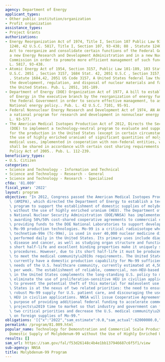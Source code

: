 ```yaml
---
agency: Department of Energy
applicant_types:
- Other public institution/organization
- Profit organization
assistance_types:
- Project Grants
authorizations:
- Energy Reorganization Act of 1974, Title I, Section 107 Public Law 93-438; 88 Stat.
  1240, 42 U.S.C. 5817, Title I, Section 107, 93-438; 88 , Statute 1240,42, 5817,
  Act to reorganize and consolidate certain functions of the Federal Government in
  a new Energy Research and Development Administration and in a new Nuclear Regulatory
  Commission in order to promote more efficient management of such functions.. Pub.
  L. 5817, 93-438.
- Atomic Energy Act of 1954, Section 3157, Public Law 101-189, 103 Stat. 1684, 42
  U.S.C. 2051 , Section 3157, 1684 Stat. 42, 2051 U.S.C , Section 3157, 101-189, 103
  , Statute 1684,42, 2051 US Code 3157, A United States federal law that covers for
  the development, regulation, and disposal of nuclear materials and facilities in
  the United States. Pub. L. 2051, 101-189.
- Department of Energy (DOE) Organization Act of 1977, A bill to establish a Department
  of Energy in the executive branch by the reorganization of energy functions within
  the Federal Government in order to secure effective management, to assure a coordinated
  National energy policy.. Pub. L. 42 U.S.C. 7101, 95-91.
- Federal Nonnuclear Energy Research and Development Act of 1974, AN ACT To establish
  a national program for research and development in nonnuclear energy sources.. Pub.
  L. 93-577.
- The American Medical Isotopes Production Act of 2012, Directs the Secretary of Energy
  (DOE) to implement a technology-neutral program to evaluate and support projects
  for the production in the United States (except in certain circumstances without
  the use of highly enriched uranium) of significant quantities of molybdenum-99 for
  medical uses, implemented in cooperation with non-federal entities, whose costs
  shall be shared in accordance with certain cost sharing requirements of the Energy
  Policy Act of 2005.. Pub. L. 112-239.
beneficiary_types:
- U.S. Citizen
categories:
- Science and Technology - Information and Technical
- Science and Technology - Research - General
- Science and Technology - Research - Specialized
cfda: '81.009'
fiscal_year: '2022'
layout: program
objective: "In 2012, Congress passed the American Medical Isotopes Production Act\
  \ (AMIPA), which directed the Department of Energy to establish a technology-neutral\
  \ program to support the establishment of domestic supplies of molybdenum-99 (Mo-99)\
  \ without the use of highly enriched uranium (HEU). The Department of Energy\u2019\
  s National Nuclear Security Administration (DOE/NNSA) has implemented this by competitively\
  \ awarding 50%/50% cost-shared cooperative agreements to commercial entities and\
  \ providing funds to the DOE National Laboratories to support development of non-HEU\
  \ Mo-99 production technologies. Mo-99 is a critical radioisotope whose decay byproduct\
  \ technetium-99m (Tc-99m), is used in over 40,000 nuclear medicine diagnostic procedures\
  \ performed daily in the United States. Its primary uses include diagnosing heart\
  \ disease and cancer, as well as studying organ structure and function. The isotope\u2019\
  s short half-life and excellent binding properties make it uniquely suited for medical\
  \ procedures. However, due to its short half-life it must be produced continuously\
  \ to meet the medical community\u2019s requirements. The United States does not\
  \ currently have a domestic production capability for Mo-99 sufficient to meet the\
  \ needs of the U.S. healthcare community, currently estimated at 4,500 6-day curies\
  \ per week. The establishment of reliable, commercial, non-HEU-based Mo-99 production\
  \ in the United States complements the long-standing U.S. policy to minimize and\
  \ eliminate the use of proliferation-sensitive HEU in civilian applications in order\
  \ to prevent the potential theft of this material for malevolent use. The United\
  \ States is at the nexus of two related priorities: the need to ensure a reliable,\
  \ robust Mo-99 supply for U.S. patient care, and discouraging the use of proliferation-sensitive\
  \ HEU in civilian applications. NNSA will issue Cooperative Agreements with the\
  \ purpose of providing additional federal funding to accelerate commercial Mo-99\
  \ projects\u2019 time to market so that industry and government can fulfill these\
  \ two critical priorities and decrease the U.S. medical community\u2019s reliance\
  \ on foreign supplies of Mo-99."
obligations: '[{"x":"2022","sam_estimate":0.0,"sam_actual":62000000.0,"usa_spending_actual":62000000.0},{"x":"2023","sam_estimate":0.0,"sam_actual":0.0,"usa_spending_actual":0.0},{"x":"2024","sam_estimate":0.0,"sam_actual":0.0,"usa_spending_actual":0.0}]'
permalink: /program/81.009.html
popular_name: Technology for Demonstration and Commercial Scale Production of a Reliable,
  Domestic Supply of Molybdenum-99 without the Use of Highly Enriched Uranium
results: []
sam_url: https://sam.gov/fal/f53d26148c4b4e1bb137946687c6f5f1/view
sub-agency: NNSA
title: Molybdenum-99 Program
---
```

